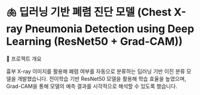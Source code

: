 # 🫁 딥러닝 기반 폐렴 진단 모델 (Chest X-ray Pneumonia Detection using Deep Learning (ResNet50 + Grad-CAM))

📌 프로젝트 개요

흉부 X-ray 이미지를 활용해 폐렴 여부를 자동으로 분류하는 딥러닝 기반 이진 분류 모델을 개발했습니다.
전이학습 기반 ResNet50 모델을 활용해 학습 효율을 높였으며, Grad-CAM을 통해 모델의 예측 결과를 시각적으로 해석할 수 있도록 했습니다.

